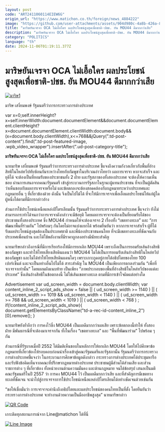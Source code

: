 ```yaml
---
layout: post
code: "ART2411060114EIEW6G"
origin_url: "https://www.matichon.co.th/foreign/news_4884222"
image: "https://github.com/user-attachments/assets/904d980c-4a8b-426a-8fe7-7ea9c84a1da6"
title: "มาริษยันเจรจา OCA ไม่เอื้อใคร ผลประโยชน์สูงสุดเพื่อชาติ-ปชช. ยัน MOU44 ดีมากกว่าเสีย"
description: "มาริษยันเจรจา OCA ไม่เอื้อใคร ผลประโยชน์สูงสุดเพื่อชาติ-ปชช. ยัน MOU44 ดีมากกว่าเสีย"
category: "POLITICS"
language: "th"
date: 2024-11-06T01:19:11.377Z
---
```


# มาริษยันเจรจา OCA ไม่เอื้อใคร ผลประโยชน์สูงสุดเพื่อชาติ-ปชช. ยัน MOU44 ดีมากกว่าเสีย

[![](https://www.matichon.co.th/wp-content/uploads/2024/11/มาริษ1-728x485.jpg "มาริษ1")](https://www.matichon.co.th/wp-content/uploads/2024/11/มาริษ1.jpg)

มาริษ เสงี่ยมพงษ์ รัฐมนตรีว่าการกระทรวงการต่างประเทศ

var x=0;self.innerHeight?x=self.innerWidth:document.documentElement&&document.documentElement.clientHeight?x=document.documentElement.clientWidth:document.body&&(x=document.body.clientWidth),x<=768&&jQuery(".td-post-content").find(".td-post-featured-image, .wpb\_video\_wrapper").insertAfter(".ud-post-category-title");

**มาริษยันเจรจา OCA ไม่เอื้อใคร ผลประโยชน์สูงสุดเพื่อชาติ-ปชช. ยัน MOU44 ดีมากกว่าเสีย**

นายมาริษ เสงี่ยมพงษ์ รัฐมนตรีว่าการกระทรวงการต่างประเทศ ชี้แจงถึงความกังวลเกี่ยวกับพื้นที่อ้างสิทธิในไหล่ทวีปทับซ้อนกันระหว่างไทยกับกัมพูชาในบริเวณอ่าวไทยว่า ผลการเจรจา หากจะสำเร็จ และยุติได้ จะต้องเป็นที่ยอมรับของประชาชนทั้ง 2 ฝ่าย และรัฐสภาของทั้งสองประเทศ จะต้องให้ความเห็นชอบ ผ่านการเสนอจากคณะรัฐมนตรี เข้าสู่กระบวนการรัฐสภาในฐานะผู้แทนประชาชน ที่จะเป็นผู้ตัดสินว่าเห็นชอบกับผลการเจรจาหรือไม่ และข้อตกลงจะต้องสอดคล้องกับกฎหมายระหว่างประเทศและกฎหมายอื่น ๆ ที่เกี่ยวข้องด้วย ดังนั้น จึงเป็นไปไม้ได้ ที่จะให้มีการเจรจาเพื่อเอื้อผลประโยชน์ให้แก่ผู้ใดผู้หนึ่งได้ตามที่มีการกล่าวอ้าง

ส่วนการใช้ประโยชน์เหนือแหล่งปิโตรเลียมนั้น รัฐมนตรีว่าการกระทรวงการต่างประเทศ ชี้แจงว่า ยังไม่สามารถกระทำได้จนกว่าการเจรจาดังกล่าวจะมีข้อยุติ โดยผลการเจรจาจะต้องเป็นที่ยอมรับได้ของประชาชนทั้งสองประเทศ ซึ่ง MOU44 กำหนดให้จะต้องเจรจา 2 เรื่องทั้ง “เขตทางทะเล” และ “การพัฒนาพื้นที่ร่วมกัน” ไปพร้อมๆ กันโดยไม่อาจแบ่งแยกได้ พร้อมยืนยันว่า หากการเจรจาสำเร็จ ผู้ที่ได้รับผลประโยชน์สูงสุดต้องเป็นประเทศชาติ และพี่น้องประชาชนคนไทย ที่จะมีเขตทางทะเลที่ชัดเจนกับประเทศเพื่อนบ้าน และได้ใช้พลังงานที่มีราคาถูกลงอย่างมีนัยยะสำคัญ

นายมาริษกล่าวถึงกรณีที่มีการเรียกร้องให้มีการยกเลิก MOU44 เพราะถือเป็นการยอมรับเส้นอ้างสิทธิของกัมพูชา และทำให้ไทยเสี่ยงเสียดินแดนว่า MOU44 ไม่ได้เป็นการยอมรับเส้นอ้างสิทธิในไหล่ทวีปของกัมพูชา และไม่ได้ทำให้ไทยเสียดินแดนใดๆ เพราะเกาะกูดอยู่ภายใต้อธิปไตยของไทย 100 เปอร์เซ็นต์ และจะเป็นอย่างอื่นไปไม่ได้ สาระสำคัญ ใน MOU44 เป็นเพียงการตกลงร่วมกัน “เพื่อที่จะเจรจาเท่านั้น” โดยแผนผังแนบท้าย เป็นเพียง “ภาพประกอบของพื้นที่อ้างสิทธิในไหล่ทวีปของแต่ละประเทศ” ซึ่งเส้นอ้างสิทธิในข้อตกลงนี้ ไม่ใช่เส้นเขตทางทะเล ตามที่มีการเข้าใจผิดแต่อย่างใด

Advertisement var ud\_screen\_width = document.body.clientWidth; var content\_inline\_2\_script\_ads\_show = false || ( ud\_screen\_width >= 1140 ) || ( ud\_screen\_width >= 1019 && ud\_screen\_width < 1140 ) || ( ud\_screen\_width >= 768 && ud\_screen\_width < 1019 ) || ( ud\_screen\_width < 768 ) ; if(!content\_inline\_2\_script\_ads\_show){ document.getElementsByClassName("td-a-rec-id-content\_inline\_2")\[0\].remove(); }

นายมาริษยังย้ำอีกว่า การคงไว้ซึ่ง MOU44 เป็นผลดีมากกว่าผลเสีย เพราะข้อตกลงนี้ทำให้ ทั้งสองฝ่าย มีพันธกรณีที่จะต้องมาเจรจากัน ทั้งในเรื่อง “เขตทางทะเล” และ “พื้นที่พัฒนาร่วม” ไปพร้อม ๆ กัน

ส่วนกรณีที่รัฐบาลเมื่อปี 2552 ได้มีมติเห็นชอบในหลักการให้ยกเลิก MOU44 โดยให้ไปศึกษาข้อกฎหมายที่เกี่ยวข้องให้รอบคอบก่อนนำเรื่องเข้าสู่คณะรัฐมนตรีและรัฐสภานั้น รัฐมนตรีว่าการกระทรวงการต่างประเทศชี้แจงว่า ในกระบวนการศึกษาข้อมูลดังกล่าว กระทรวงการต่างประเทศได้ประชุมหารือ และรับฟังข้อคิดเห็นจากคณะที่ปรึกษากฎหมายต่างประเทศ ประชาชนผู้มีส่วนได้ส่วนเสีย และส่วนราชการต่าง ๆ ที่เกี่ยวข้อง ทั้งหน่วยงานด้านความมั่นคง และด้านกฎหมาย จนได้ข้อสรุป เสนอเป็นมติคณะรัฐมนตรีในปี 2557 ว่า การคง MOU44 ไว้ เป็นผลดีมากกว่าเสีย และที่สำคัญการมีเขตทางทะเลที่ชัดเจน จะนำไปสู่การเจรจาการใช้ประโยชน์เหนือแหล่งปิโตรเลียมได้อย่างชัดเจนด้วยเช่นกัน

“ขอให้เชื่อมั่นว่า การเจรจาจะคำนึงถึงอธิปไตยและผลประโยชน์ของคนไทยเป็นที่ตั้ง โดยยืนยันว่า กระทรวงการต่างประเทศ จะทำงานด้วยความเป็นมืออาชีพสูงสุด” นายมาริษกล่าว

[![QR Code](https://www.matichon.co.th/wp-content/uploads/2023/07/wob1371z.jpg)](https://lin.ee/ht0nDxX)

เกาะติดทุกสถานการณ์จาก Line@matichon ได้ที่นี่

[![Line Image](https://www.matichon.co.th/wp-content/uploads/2023/07/th.png)](https://lin.ee/ht0nDxX)